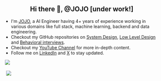 <h2 align="center">Hi there 👋, @JOJO  [under work!]</h2>
<ul>
  <li>I'm <a href = "https://jojo.com/">JOJO</a>, a AI Engineer having 4+ years of experience working in various domains like full stack, machine learning, backend and data engineering.</li>
  <li>Checkout my GitHub repositories on <a href = "https://github.com/jojo/awesome-system-design-resources">System Design</a>, <a href = "https://github.com/jojo/awesome-low-level-design">Low Level Design</a> and <a href = "https://github.com/jojo/awesome-behavioral-interviews">Behavioral interviews</a>.</li>
  <li>Checkout my <a href="https://www.youtube.com">YouTube Channel</a> for more in-depth content.</li>
  <li>Follow me on <a href="www.linkedin.com/in/j0-j0">LinkedIn</a> and <a href="https://twitter.com/jojo">X</a> to stay updated.</li>
</ul>

&nbsp;![](https://komarev.com/ghpvc/?username=ashishps1&color=brightgreen)
<p>&nbsp;
<img align="center" src="https://github-readme-stats.vercel.app/api/top-langs/?username=ashishps1&layout=compact&hide_border=true&&langs_count=10&show_icons=true&theme=transparent" />
</p>

    
